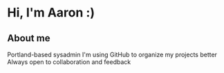 # Hi, I'm Aaron :)
## About me
Portland-based sysadmin
I'm using GitHub to organize my projects better
Always open to collaboration and feedback
